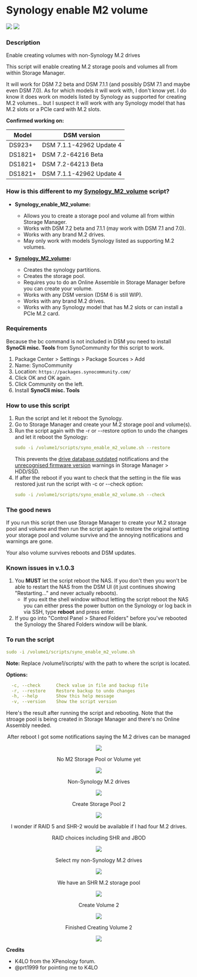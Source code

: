 # Synology enable M2 volume

<a href="https://github.com/007revad/Synology_enable_M2_volume/releases"><img src="https://img.shields.io/github/release/007revad/Synology_enable_M2_volume.svg"></a>
<a href="https://hits.seeyoufarm.com"><img src="https://hits.seeyoufarm.com/api/count/incr/badge.svg?url=https%3A%2F%2Fgithub.com%2F007revad%2FSynology_enable_M2_volumeh&count_bg=%2379C83D&title_bg=%23555555&icon=&icon_color=%23E7E7E7&title=hits&edge_flat=false"/></a>

### Description

Enable creating volumes with non-Synology M.2 drives

This script will enable creating M.2 storage pools and volumes all from within Storage Manager.

It will work for DSM 7.2 beta and DSM 7.1.1 (and possibly DSM 7.1 and maybe even DSM 7.0). As for which models it will work with, I don't know yet. I do know it does work on models listed by Synology as supported for creating M.2 volumes... but I suspect it will work with any Synology model that has M.2 slots or a PCIe card with M.2 slots.

**Confirmed working on:**

| Model        | DSM version              |
| ------------ |--------------------------|
| DS923+       | DSM 7.1.1-42962 Update 4 |
| DS1821+      | DSM 7.2-64216 Beta       |          |
| DS1821+      | DSM 7.2-64213 Beta       |
| DS1821+      | DSM 7.1.1-42962 Update 4 |

### How is this different to my <a href="https://github.com/007revad/Synology_M2_volume">Synology_M2_volume</a> script?

- **Synology_enable_M2_volume:**
    - Allows you to create a storage pool and volume all from within Storage Manager.
    - Works with DSM 7.2 beta and 7.1.1 (may work with DSM 7.1 and 7.0).
    - Works with any brand M.2 drives.
    - May only work with models Synology listed as supporting M.2 volumes.

- **<a href="https://github.com/007revad/Synology_M2_volume">Synology_M2_volume</a>:**
    - Creates the synology partitions.
    - Creates the storage pool.
    - Requires you to do an Online Assemble in Storage Manager before you can create your volume.
    - Works with any DSM version (DSM 6 is still WIP).
    - Works with any brand M.2 drives.
    - Works with any Synology model that has M.2 slots or can install a PCIe M.2 card.

### Requirements

Because the bc command is not included in DSM you need to install **SynoCli misc. Tools** from SynoCommunity for this script to work.

1. Package Center > Settings > Package Sources > Add
2. Name: SynoCommunity
3. Location: `https://packages.synocommunity.com/`
4. Click OK and OK again.
5. Click Community on the left.
6. Install **SynoCli misc. Tools**

### How to use this script

1. Run the script and let it reboot the Synology.
2. Go to Storage Manager and create your M.2 storage pool and volume(s).
3. Run the script again with the -r or --restore option to undo the changes and let it reboot the Synology:
    ```YAML
    sudo -i /volume1/scripts/syno_enable_m2_volume.sh --restore
    ```
    This prevents the <a href="/images/14-gotta-fix-this.png">drive database outdated</a> notifications and the <a href="/images/15-gotta-fix-this-too.png">unrecognised firmware version</a> warnings in Storage Manager > HDD/SSD.
4. If after the reboot if you want to check that the setting in the file was restored just run the script with -c or --check option:
    ```YAML
    sudo -i /volume1/scripts/syno_enable_m2_volume.sh --check
    ```

### The good news

If you run this script then use Storage Manager to create your M.2 storage pool and volume and then run the script again to restore the original setting your storage pool and volume survive and the annoying notifications and warnings are gone.

Your also volume survives reboots and DSM updates.

### Known issues in v.1.0.3

1. You **MUST** let the script reboot the NAS. If you don't then you won't be able to restart the NAS from the DSM UI (it just continues showing "Restarting..." and never actually reboots).
    - If you exit the shell window without letting the script reboot the NAS you can either press the power button on the Synology or log back in via SSH, type **reboot** and press enter.
2. If you go into "Control Panel > Shared Folders" before you've rebooted the Synology the Shared Folders window will be blank.


### To run the script ###

```YAML
sudo -i /volume1/scripts/syno_enable_m2_volume.sh
```

**Note:** Replace /volume1/scripts/ with the path to where the script is located.

**Options:**
```YAML
  -c, --check      Check value in file and backup file
  -r, --restore    Restore backup to undo changes
  -h, --help       Show this help message
  -v, --version    Show the script version
```

Here's the result after running the script and rebooting. Note that the stroage pool is being created in Storage Manager and there's no Online Assembly needed.

<p align="center">After reboot I got some notifications saying the M.2 drives can be managed</p>
<p align="center"><img src="/images/1b-after-reboot.png"></p>

<p align="center">No M2 Storage Pool or Volume yet</p>
<p align="center"><img src="/images/2-no-m2-volume-yet.png"></p>

<p align="center">Non-Synology M.2 drives</p>
<p align="center"><img src="/images/3-non-synology-m2-drives-2.png"></p>

<p align="center">Create Storage Pool 2</p>
<p align="center"><img src="/images/4-create-storage-pool-3.png"></p>

<p align="center">I wonder if RAID 5 and SHR-2 would be available if I had four M.2 drives.</p>

<p align="center">RAID choices including SHR and JBOD</p>
<p align="center"><img src="/images/5-raid-choices-2.png"></p>

<p align="center">Select my non-Synology M.2 drives</p>
<p align="center"><img src="/images/7-select-non-synology-drives-2.png"></p>

<p align="center">We have an SHR M.2 storage pool</p>
<p align="center"><img src="/images/10-we-have-a-m2.storage-pool-2.png"></p>

<p align="center">Create Volume 2</p>
<p align="center"><img src="/images/11-create-volume-3.png"></p>

<p align="center">Finished Creating Volume 2</p>
<p align="center"><img src="/images/13-finished-3.png"></p>

**Credits**
- K4LO from the XPenology forum.
- @prt1999 for pointing me to K4LO

